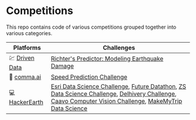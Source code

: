 # Competitions

This repo contains code of various competitions grouped together into various categories.



|Platforms|Challenges|
| ------------- | ------------- |
|:chart: [Driven Data](https://www.drivendata.org/)| [Richter's Predictor: Modeling Earthquake Damage](https://www.drivendata.org/competitions/57/nepal-earthquake/) |
|:blue_car: [comma.ai](https://github.com/commaai)| [Speed Prediction Challenge](https://github.com/commaai/speedchallenge) |
|:computer: [HackerEarth](https://www.hackerearth.com/challenges/) | [Esri Data Science Challenge](https://www.hackerearth.com/challenges/hiring/esri-data-science-challenge-2019/), [Future Datathon](https://www.hackerearth.com/challenges/competitive/future-datathon-1/), [ZS Data Science Challenge](https://www.hackerearth.com/challenges/competitive/zs-data-science-challenge-2018/), [Delhivery Challenge](https://www.hackerearth.com/challenges/competitive/data-warriors-hackathon), [Caavo Computer Vision Challenge](https://www.hackerearth.com/challenges/hiring/caavo-software-engineer-hiring-challenge/), [MakeMyTrip Data Science](https://www.hackerearth.com/challenges/hiring/makemytrip-data-science-hiring-challenge/) |
